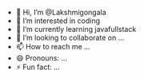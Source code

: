 - 👋 Hi, I’m @Lakshmigongala
- 👀 I’m interested in coding
- 🌱 I’m currently learning javafullstack
- 💞️ I’m looking to collaborate on ...
- 📫 How to reach me ...
- 😄 Pronouns: ...
- ⚡ Fun fact: ...

<!---
Lakshmigongala/Lakshmigongala is a ✨ special ✨ repository because its `README.md` (this file) appears on your GitHub profile.
You can click the Preview link to take a look at your changes.
--->
